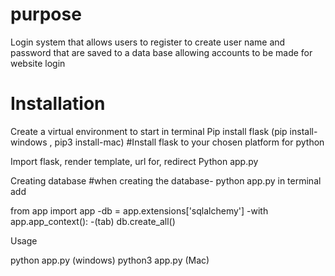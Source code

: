 
# purpose

Login system that allows users to register to create user name and password that are saved to a data base allowing accounts to be made for website login





# Installation

Create a virtual environment 
to start in terminal
Pip install flask 
(pip install- windows , pip3 install-mac)
#Install flask to your chosen platform for python 


Import flask, render template, url for, redirect
Python app.py

Creating database
#when creating the database- python app.py in terminal add

from app import app
-db = app.extensions['sqlalchemy']
-with app.app_context():
-(tab)    db.create_all() 


Usage 

python app.py (windows)
python3 app.py (Mac)

